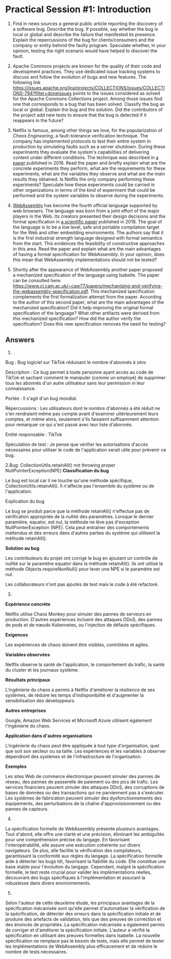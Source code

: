 # Practical Session #1: Introduction

1. Find in news sources a general public article reporting the discovery of a software bug. Describe the bug. If possible, say whether the bug is local or global and describe the failure that manifested its presence. Explain the repercussions of the bug for clients/consumers and the company or entity behind the faulty program. Speculate whether, in your opinion, testing the right scenario would have helped to discover the fault.

2. Apache Commons projects are known for the quality of their code and development practices. They use dedicated issue tracking systems to discuss and follow the evolution of bugs and new features. The following link https://issues.apache.org/jira/projects/COLLECTIONS/issues/COLLECTIONS-794?filter=doneissues points to the issues considered as solved for the Apache Commons Collections project. Among those issues find one that corresponds to a bug that has been solved. Classify the bug as local or global. Explain the bug and the solution. Did the contributors of the project add new tests to ensure that the bug is detected if it reappears in the future?

3. Netflix is famous, among other things we love, for the popularization of *Chaos Engineering*, a fault-tolerance verification technique. The company has implemented protocols to test their entire system in production by simulating faults such as a server shutdown. During these experiments they evaluate the system's capabilities of delivering content under different conditions. The technique was described in [a paper](https://arxiv.org/ftp/arxiv/papers/1702/1702.05843.pdf) published in 2016. Read the paper and briefly explain what are the concrete experiments they perform, what are the requirements for these experiments, what are the variables they observe and what are the main results they obtained. Is Netflix the only company performing these experiments? Speculate how these experiments could be carried in other organizations in terms of the kind of experiment that could be performed and the system variables to observe during the experiments.

4. [WebAssembly](https://webassembly.org/) has become the fourth official language supported by web browsers. The language was born from a joint effort of the major players in the Web. Its creators presented their design decisions and the formal specification in [a scientific paper](https://people.mpi-sws.org/~rossberg/papers/Haas,%20Rossberg,%20Schuff,%20Titzer,%20Gohman,%20Wagner,%20Zakai,%20Bastien,%20Holman%20-%20Bringing%20the%20Web%20up%20to%20Speed%20with%20WebAssembly.pdf) published in 2018. The goal of the language is to be a low level, safe and portable compilation target for the Web and other embedding environments. The authors say that it is the first industrial strength language designed with formal semantics from the start. This evidences the feasibility of constructive approaches in this area. Read the paper and explain what are the main advantages of having a formal specification for WebAssembly. In your opinion, does this mean that WebAssembly implementations should not be tested? 

5.  Shortly after the appearance of WebAssembly another paper proposed a mechanized specification of the language using Isabelle. The paper can be consulted here: https://www.cl.cam.ac.uk/~caw77/papers/mechanising-and-verifying-the-webassembly-specification.pdf. This mechanized specification complements the first formalization attempt from the paper. According to the author of this second paper, what are the main advantages of the mechanized specification? Did it help improving the original formal specification of the language? What other artifacts were derived from this mechanized specification? How did the author verify the specification? Does this new specification removes the need for testing?

## Answers
1.
Bug : Bug logiciel sur TikTok réduisant le nombre d'abonnés à zéro

Description : Ce bug permet à toute personne ayant accès au code de TikTok et sachant comment le manipuler (comme un employé) de supprimer tous les abonnés d'un autre utilisateur sans leur permission ni leur connaissance.

Portée : Il s'agit d'un bug mondial.

Répercussions : Les utilisateurs dont le nombre d'abonnés a été réduit ne s'en rendraient même pas compte avant d'examiner ultérieurement leurs comptes, et même alors, seulement s'ils faisaient suffisamment attention pour remarquer ce qui s'est passé avec leur liste d'abonnés.

Entité responsable : TikTok

Spéculation de test : Je pense que vérifier les autorisations d'accès nécessaires pour utiliser le code de l'application serait utile pour prévenir ce bug.

2.Bug: CollectionUtils.retainAll() not throwing proper NullPointerException(NPE)
**Classification du bug**

Le bug est local car il ne touche qu'une méthode spécifique, CollectionUtils.retainAll(). Il n'affecte pas l'ensemble du système ou de l'application.

Explication du bug

Le bug se produit parce que la méthode retainAll() n'effectue pas de vérification appropriée de la nullité des paramètres. Lorsque le dernier paramètre, equator, est nul, la méthode ne lève pas d'exception NullPointerException (NPE). Cela peut entraîner des comportements inattendus et des erreurs dans d'autres parties du système qui utilisent la méthode retainAll().

**Solution au bug**

Les contributeurs du projet ont corrigé le bug en ajoutant un contrôle de nullité sur le paramètre equator dans la méthode retainAll(). Ils ont utilisé la méthode Objects.requireNonNull() pour lever une NPE si le paramètre est nul.

Les collaborateurs n'ont pas ajoutés de test mais le code à été refactoré.


3.
**Expérience concrète**

Netflix utilise Chaos Monkey pour simuler des pannes de serveurs en production. D'autres expériences incluent des attaques DDoS, des pannes de pods et de nœuds Kubernetes, ou l'injection de défauts spécifiques.

**Exigences**

Les expériences de chaos doivent être visibles, contrôlées et agiles.

**Variables observées**

Netflix observe la santé de l'application, le comportement du trafic, la santé du cluster et les journaux système.

**Résultats principaux**

L'ingénierie du chaos a permis à Netflix d'améliorer la résilience de ses systèmes, de réduire les temps d'indisponibilité et d'augmenter la sensibilisation des développeurs.

**Autres entreprises**

Google, Amazon Web Services et Microsoft Azure utilisent également l'ingénierie du chaos.

**Application dans d'autres organisations**

L'ingénierie du chaos peut être appliquée à tout type d'organisation, quel que soit son secteur ou sa taille. Les expériences et les variables à observer dépendront des systèmes et de l'infrastructure de l'organisation.

**Exemples**

Les sites Web de commerce électronique peuvent simuler des pannes de réseau, des pannes de passerelle de paiement ou des pics de trafic. Les services financiers peuvent simuler des attaques DDoS, des corruptions de bases de données ou des transactions qui ne parviennent pas à s'exécuter. Les systèmes de fabrication peuvent simuler des dysfonctionnements des équipements, des perturbations de la chaîne d'approvisionnement ou des pannes de capteurs.

4.

La spécification formelle de WebAssembly présente plusieurs avantages. Tout d'abord, elle offre une clarté et une précision, éliminant les ambiguïtés pour une compréhension précise du langage. En favorisant l'interopérabilité, elle assure une exécution cohérente sur divers navigateurs. De plus, elle facilite la vérification des compilateurs, garantissant la conformité aux règles du langage. La spécification formelle aide à détecter les bugs tôt, favorisant la fiabilité du code. Elle constitue une base stable pour l'évolution du langage. Cependant, malgré la spécification formelle, le test reste crucial pour valider les implémentations réelles, découvrant des bugs spécifiques à l'implémentation et assurant la robustesse dans divers environnements.

5.
 Selon l'auteur de cette deuxième étude, les principaux avantages de la spécification mécanisée sont qu'elle permet d'automatiser la vérification de la spécification, de détecter des erreurs dans la spécification initiale et de produire des artefacts de validation, tels que des preuves de correction et des énoncés de propriétés. La spécification mécanisée a également permis de corriger et d'améliorer la spécification initiale. L'auteur a vérifié la spécification en utilisant des preuves formelles dans Isabelle. La nouvelle spécification ne remplace pas le besoin de tests, mais elle permet de tester les implémentations de WebAssembly plus efficacement et de réduire le nombre de tests nécessaires.
